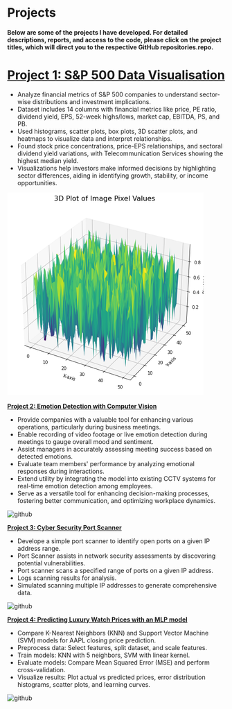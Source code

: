 # Projects

#### Below are some of the projects I have developed. For detailed descriptions, reports, and access to the code, please click on the project titles, which will direct you to the respective GitHub repositories.repo.

# **[Project 1: S&P 500 Data Visualisation](https://github.com/pavelkimldn/Data_Visualisation_S-P500_2022)**

- Analyze financial metrics of S&P 500 companies to understand sector-wise distributions and investment implications.
- Dataset includes 14 columns with financial metrics like price, PE ratio, dividend yield, EPS, 52-week highs/lows, market cap, EBITDA, PS, and PB.
- Used histograms, scatter plots, box plots, 3D scatter plots, and heatmaps to visualize data and interpret relationships.
- Found stock price concentrations, price-EPS relationships, and sectoral dividend yield variations, with Telecommunication Services showing the highest median yield.
- Visualizations help investors make informed decisions by highlighting sector differences, aiding in identifying growth, stability, or income opportunities.
  
![github](/Picure%201.png)


**[Project 2: Emotion Detection with Computer Vision](https://github.com/pavelkimldn/Computer_Vision_Live_Emotion_Detection)**

- Provide companies with a valuable tool for enhancing various operations, particularly during business meetings.
- Enable recording of video footage or live emotion detection during meetings to gauge overall mood and sentiment.
- Assist managers in accurately assessing meeting success based on detected emotions.
- Evaluate team members' performance by analyzing emotional responses during interactions.
- Extend utility by integrating the model into existing CCTV systems for real-time emotion detection among employees.
- Serve as a versatile tool for enhancing decision-making processes, fostering better communication, and optimizing workplace dynamics.
  
![github](https://github.com/pavelkimldn/Pavel_Portfolio/blob/main/Picture%206.png)

**[Project 3: Cyber Security Port Scanner](https://github.com/pavelkimldn/Cyber_Security_Port_Scanner)**

- Develope a simple port scanner to identify open ports on a given IP address range.
- Port Scanner assists in network security assessments by discovering potential vulnerabilities.
- Port scanner scans a specified range of ports on a given IP address.
- Logs scanning results for analysis.
- Simulated scanning multiple IP addresses to generate comprehensive data.

![github](https://github.com/pavelkimldn/Pavel_Portfolio/blob/main/Picture%202.png)

**[Project 4: Predicting Luxury Watch Prices with an MLP model](https://github.com/pavelkimldn/Luxury_Watches_MLP)**

- Compare K-Nearest Neighbors (KNN) and Support Vector Machine (SVM) models for AAPL closing price prediction.
- Preprocess data: Select features, split dataset, and scale features.
- Train models: KNN with 5 neighbors, SVM with linear kernel.
- Evaluate models: Compare Mean Squared Error (MSE) and perform cross-validation.
- Visualize results: Plot actual vs predicted prices, error distribution histograms, scatter plots, and learning curves.

![github](https://github.com/pavelkimldn/Pavel_Portfolio/blob/main/Picture%201.png)






